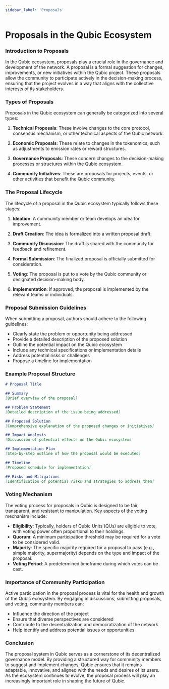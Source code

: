 ```yaml
---
sidebar_label: 'Proposals'
---
```


# Proposals in the Qubic Ecosystem

### Introduction to Proposals

In the Qubic ecosystem, proposals play a crucial role in the governance and development of the network. A proposal is a formal suggestion for changes, improvements, or new initiatives within the Qubic project. These proposals allow the community to participate actively in the decision-making process, ensuring that the project evolves in a way that aligns with the collective interests of its stakeholders.

### Types of Proposals

Proposals in the Qubic ecosystem can generally be categorized into several types:

1. **Technical Proposals**: These involve changes to the core protocol, consensus mechanism, or other technical aspects of the Qubic network.

2. **Economic Proposals**: These relate to changes in the tokenomics, such as adjustments to emission rates or reward structures.

3. **Governance Proposals**: These concern changes to the decision-making processes or structures within the Qubic ecosystem.

4. **Community Initiatives**: These are proposals for projects, events, or other activities that benefit the Qubic community.

### The Proposal Lifecycle

The lifecycle of a proposal in the Qubic ecosystem typically follows these stages:

1. **Ideation**: A community member or team develops an idea for improvement.

2. **Draft Creation**: The idea is formalized into a written proposal draft.

3. **Community Discussion**: The draft is shared with the community for feedback and refinement.

4. **Formal Submission**: The finalized proposal is officially submitted for consideration.

5. **Voting**: The proposal is put to a vote by the Qubic community or designated decision-making body.

6. **Implementation**: If approved, the proposal is implemented by the relevant teams or individuals.

### Proposal Submission Guidelines

When submitting a proposal, authors should adhere to the following guidelines:

- Clearly state the problem or opportunity being addressed
- Provide a detailed description of the proposed solution
- Outline the potential impact on the Qubic ecosystem
- Include any technical specifications or implementation details
- Address potential risks or challenges
- Propose a timeline for implementation

### Example Proposal Structure

```markdown
# Proposal Title

## Summary
[Brief overview of the proposal]

## Problem Statement
[Detailed description of the issue being addressed]

## Proposed Solution
[Comprehensive explanation of the proposed changes or initiatives]

## Impact Analysis
[Discussion of potential effects on the Qubic ecosystem]

## Implementation Plan
[Step-by-step outline of how the proposal would be executed]

## Timeline
[Proposed schedule for implementation]

## Risks and Mitigations
[Identification of potential risks and strategies to address them]
```

### Voting Mechanism

The voting process for proposals in Qubic is designed to be fair, transparent, and resistant to manipulation. Key aspects of the voting mechanism include:

- **Eligibility**: Typically, holders of Qubic Units (QUs) are eligible to vote, with voting power often proportional to their holdings.
- **Quorum**: A minimum participation threshold may be required for a vote to be considered valid.
- **Majority**: The specific majority required for a proposal to pass (e.g., simple majority, supermajority) depends on the type and impact of the proposal.
- **Voting Period**: A predetermined timeframe during which votes can be cast.

### Importance of Community Participation

Active participation in the proposal process is vital for the health and growth of the Qubic ecosystem. By engaging in discussions, submitting proposals, and voting, community members can:

- Influence the direction of the project
- Ensure that diverse perspectives are considered
- Contribute to the decentralization and democratization of the network
- Help identify and address potential issues or opportunities

### Conclusion

The proposal system in Qubic serves as a cornerstone of its decentralized governance model. By providing a structured way for community members to suggest and implement changes, Qubic ensures that it remains adaptable, innovative, and aligned with the needs and desires of its users. As the ecosystem continues to evolve, the proposal process will play an increasingly important role in shaping the future of Qubic.

